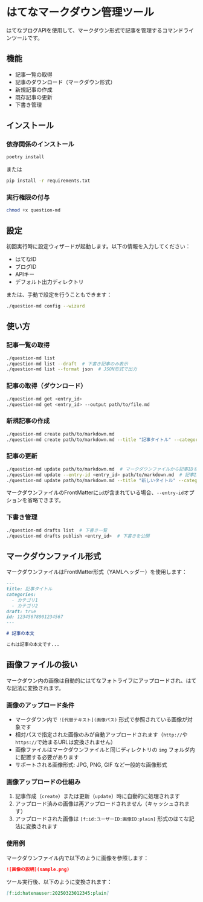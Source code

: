 # はてなマークダウン管理ツール

はてなブログAPIを使用して、マークダウン形式で記事を管理するコマンドラインツールです。

## 機能

- 記事一覧の取得
- 記事のダウンロード（マークダウン形式）
- 新規記事の作成
- 既存記事の更新
- 下書き管理

## インストール

### 依存関係のインストール

```bash
poetry install
```

または

```bash
pip install -r requirements.txt
```

### 実行権限の付与

```bash
chmod +x question-md
```

## 設定

初回実行時に設定ウィザードが起動します。以下の情報を入力してください：

- はてなID
- ブログID
- APIキー
- デフォルト出力ディレクトリ

または、手動で設定を行うこともできます：

```bash
./question-md config --wizard
```

## 使い方

### 記事一覧の取得

```bash
./question-md list
./question-md list --draft  # 下書き記事のみ表示
./question-md list --format json  # JSON形式で出力
```

### 記事の取得（ダウンロード）

```bash
./question-md get <entry_id>
./question-md get <entry_id> --output path/to/file.md
```

### 新規記事の作成

```bash
./question-md create path/to/markdown.md
./question-md create path/to/markdown.md --title "記事タイトル" --categories "カテゴリ1,カテゴリ2" --draft
```

### 記事の更新

```bash
./question-md update path/to/markdown.md  # マークダウンファイルから記事IDを自動取得
./question-md update --entry-id <entry_id> path/to/markdown.md  # 記事IDを明示的に指定
./question-md update path/to/markdown.md --title "新しいタイトル" --categories "カテゴリ1,カテゴリ2" --draft
```

マークダウンファイルのFrontMatterに`id`が含まれている場合、`--entry-id`オプションを省略できます。

### 下書き管理

```bash
./question-md drafts list  # 下書き一覧
./question-md drafts publish <entry_id>  # 下書きを公開
```

## マークダウンファイル形式

マークダウンファイルはFrontMatter形式（YAMLヘッダー）を使用します：

```markdown
---
title: 記事タイトル
categories:
  - カテゴリ1
  - カテゴリ2
draft: true
id: 12345678901234567
---

# 記事の本文

これは記事の本文です...
```

## 画像ファイルの扱い

マークダウン内の画像は自動的にはてなフォトライフにアップロードされ、はてな記法に変換されます。

### 画像のアップロード条件

- マークダウン内で `![代替テキスト](画像パス)` 形式で参照されている画像が対象です
- 相対パスで指定された画像のみが自動アップロードされます（`http://`や`https://`で始まるURLは変換されません）
- 画像ファイルはマークダウンファイルと同じディレクトリの `img` フォルダ内に配置する必要があります
- サポートされる画像形式: JPG, PNG, GIF など一般的な画像形式

### 画像アップロードの仕組み

1. 記事作成（`create`）または更新（`update`）時に自動的に処理されます
2. アップロード済みの画像は再アップロードされません（キャッシュされます）
3. アップロードされた画像は `[f:id:ユーザーID:画像ID:plain]` 形式のはてな記法に変換されます

### 使用例

マークダウンファイル内で以下のように画像を参照します：

```markdown
![画像の説明](sample.png)
```

ツール実行後、以下のように変換されます：

```markdown
[f:id:hatenauser:20250323012345:plain]
```


